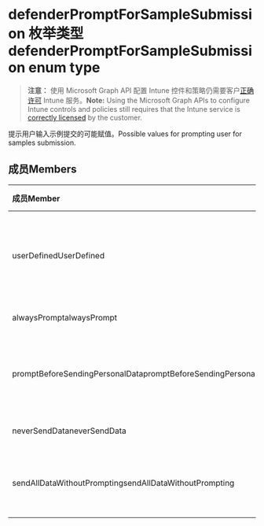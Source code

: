 # <a name="defenderpromptforsamplesubmission-enum-type"></a><span data-ttu-id="64edd-101">defenderPromptForSampleSubmission 枚举类型</span><span class="sxs-lookup"><span data-stu-id="64edd-101">defenderPromptForSampleSubmission enum type</span></span>

> <span data-ttu-id="64edd-102">**注意：** 使用 Microsoft Graph API 配置 Intune 控件和策略仍需要客户[正确许可](https://go.microsoft.com/fwlink/?linkid=839381) Intune 服务。</span><span class="sxs-lookup"><span data-stu-id="64edd-102">**Note:** Using the Microsoft Graph APIs to configure Intune controls and policies still requires that the Intune service is [correctly licensed](https://go.microsoft.com/fwlink/?linkid=839381) by the customer.</span></span>

<span data-ttu-id="64edd-103">提示用户输入示例提交的可能赋值。</span><span class="sxs-lookup"><span data-stu-id="64edd-103">Possible values for prompting user for samples submission.</span></span>
## <a name="members"></a><span data-ttu-id="64edd-104">成员</span><span class="sxs-lookup"><span data-stu-id="64edd-104">Members</span></span>
|<span data-ttu-id="64edd-105">成员</span><span class="sxs-lookup"><span data-stu-id="64edd-105">Member</span></span>|<span data-ttu-id="64edd-106">值</span><span class="sxs-lookup"><span data-stu-id="64edd-106">Value</span></span>|<span data-ttu-id="64edd-107">说明</span><span class="sxs-lookup"><span data-stu-id="64edd-107">Description</span></span>|
|:---|:---|:---|
|<span data-ttu-id="64edd-108">userDefined</span><span class="sxs-lookup"><span data-stu-id="64edd-108">UserDefined</span></span>|<span data-ttu-id="64edd-109">0</span><span class="sxs-lookup"><span data-stu-id="64edd-109">{0}</span></span>|<span data-ttu-id="64edd-110">用户已定义，默认值，无特定意图。</span><span class="sxs-lookup"><span data-stu-id="64edd-110">User Defined, default value, no intent.</span></span>|
|<span data-ttu-id="64edd-111">alwaysPrompt</span><span class="sxs-lookup"><span data-stu-id="64edd-111">alwaysPrompt</span></span>|<span data-ttu-id="64edd-112">1</span><span class="sxs-lookup"><span data-stu-id="64edd-112">-1</span></span>|<span data-ttu-id="64edd-113">始终提示。</span><span class="sxs-lookup"><span data-stu-id="64edd-113">Always prompt.</span></span>|
|<span data-ttu-id="64edd-114">promptBeforeSendingPersonalData</span><span class="sxs-lookup"><span data-stu-id="64edd-114">promptBeforeSendingPersonalData</span></span>|<span data-ttu-id="64edd-115">2</span><span class="sxs-lookup"><span data-stu-id="64edd-115">-2</span></span>|<span data-ttu-id="64edd-116">发送个人数据前进行提示。</span><span class="sxs-lookup"><span data-stu-id="64edd-116">Prompt before sending personal data.</span></span>|
|<span data-ttu-id="64edd-117">neverSendData</span><span class="sxs-lookup"><span data-stu-id="64edd-117">neverSendData</span></span>|<span data-ttu-id="64edd-118">3</span><span class="sxs-lookup"><span data-stu-id="64edd-118">-3</span></span>|<span data-ttu-id="64edd-119">从不发送数据。</span><span class="sxs-lookup"><span data-stu-id="64edd-119">Never send data.</span></span>|
|<span data-ttu-id="64edd-120">sendAllDataWithoutPrompting</span><span class="sxs-lookup"><span data-stu-id="64edd-120">sendAllDataWithoutPrompting</span></span>|<span data-ttu-id="64edd-121">4</span><span class="sxs-lookup"><span data-stu-id="64edd-121">-4</span></span>|<span data-ttu-id="64edd-122">发送所有数据，不进行提示。</span><span class="sxs-lookup"><span data-stu-id="64edd-122">Send all data without prompting.</span></span>|



